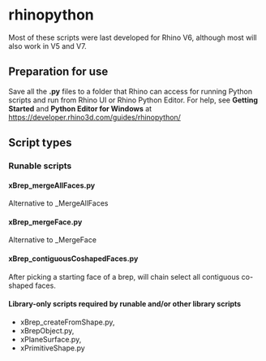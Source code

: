 # rhinopython
Most of these scripts were last developed for Rhino V6, although most will also work in V5 and V7.

## Preparation for use
Save all the **.py** files to a folder that Rhino can access for running Python scripts and run from Rhino UI or Rhino Python Editor.  For help, see **Getting Started** and **Python Editor for Windows** at https://developer.rhino3d.com/guides/rhinopython/

## Script types
### Runable scripts
#### xBrep_mergeAllFaces.py
Alternative to _MergeAllFaces
#### xBrep_mergeFace.py
Alternative to _MergeFace
#### xBrep_contiguousCoshapedFaces.py
After picking a starting face of a brep, will chain select all contiguous co-shaped faces.

#### Library-only scripts required by runable and/or other library scripts
* xBrep_createFromShape.py,
* xBrepObject.py,
* xPlaneSurface.py,
* xPrimitiveShape.py
